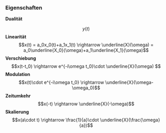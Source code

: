 ### Eigenschaften

**Dualität**

$$y(t)$$
**Linearität**
$$x(t) = a_0x_0(t)+a_1x_1(t) \rightarrow \underline{X}(\omega) = a_0\underline{X_0}(\omega)+a_1\underline{X_1}(\omega)$$
**Verschiebung**
$$x(t-t_0) \rightarrow e^{-i\omega t_0}\cdot \underline{X}(\omega) $$
**Modulation**
$$x(t)\cdot e^{-i\omega t_0} \rightarrow \underline{X}(\omega-\omega_0)$$
**Zeitumkehr**
$$x(-t) \rightarrow \underline{X}(-\omega)$$
**Skalierung**
$$x(a\cdot t) \rightarrow \frac{1}{a}\cdot \underline{X}(\frac{\omega}{a})$$
